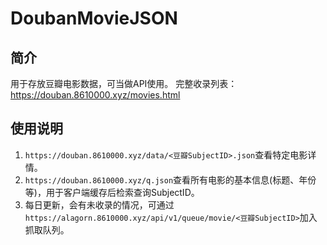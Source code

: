 # DoubanMovieJSON

## 简介
用于存放豆瓣电影数据，可当做API使用。
完整收录列表：https://douban.8610000.xyz/movies.html

## 使用说明
1. `https://douban.8610000.xyz/data/<豆瓣SubjectID>.json`查看特定电影详情。
2. `https://douban.8610000.xyz/q.json`查看所有电影的基本信息(标题、年份等)，用于客户端缓存后检索查询SubjectID。
3. 每日更新，会有未收录的情况，可通过`https://alagorn.8610000.xyz/api/v1/queue/movie/<豆瓣SubjectID>`加入抓取队列。
